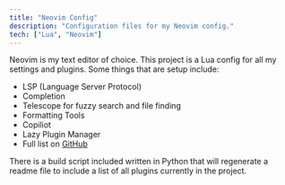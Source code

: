 ```yaml
---
title: "Neovim Config"
description: "Configuration files for my Neovim config."
tech: ["Lua", "Neovim"]
---
```


Neovim is my text editor of choice. This project is a Lua
config for all my settings and plugins. Some things that
are setup include:

-   LSP (Language Server Protocol)
-   Completion
-   Telescope for fuzzy search and file finding
-   Formatting Tools
-   Copiliot
-   Lazy Plugin Manager
-   Full list on [GitHub](http://github.com/member87/nvim)

There is a build script included written in Python
that will regenerate a readme file to include a list
of all plugins currently in the project.
